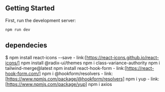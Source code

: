 ## Getting Started

First, run the development server:

```bash
npm run dev

```

## dependecies

$ npm install react-icons --save - link:[https://react-icons.github.io/react-icons/]
npm install @radix-ui/themes
npm i class-variance-authority
npm i tailwind-merge@latest
npm install react-hook-form - link:[https://react-hook-form.com/]
npm i @hookform/resolvers - link:[https://www.npmjs.com/package/@hookform/resolvers]
npm i yup - link:[https://www.npmjs.com/package/yup]
npm i axios
